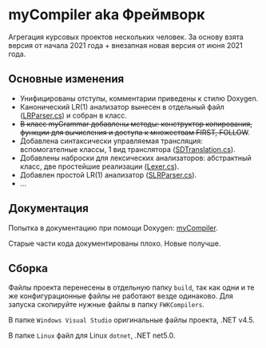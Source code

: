 # myCompiler aka Фреймворк

Агрегация курсовых проектов нескольких человек. За основу взята версия от начала 2021 года + внезапная новая версия от июня 2021 года.

## Основные изменения

* Унифицированы отступы, комментарии приведены к стилю Doxygen.
* Канонический LR(1) анализатор вынесен в отдельный файл ([LRParser.cs](https://github.com/iktovr/myCompiler/blob/main/FWKCompilers/LRParser.cs)) и собран в класс.
* ~~В класс myGrammar добавлены методы: конструктор копирования, функции для вычисления и доступа к множествам FIRST, FOLLOW~~.
* Добавлена синтаксически управляемая трансляция: вспомогателные классы, 1 вид транслятора ([SDTranslation.cs](https://github.com/iktovr/myCompiler/blob/main/FWKCompilers/SDTranslation.cs)).
* Добавлены наброски для лексических анализаторов: абстрактный класс, две простейшие реализации ([Lexer.cs](https://github.com/iktovr/myCompiler/blob/main/FWKCompilers/Lexer.cs)).
* Добавлен простой LR(1) анализатор ([SLRParser.cs](https://github.com/iktovr/myCompiler/blob/main/FWKCompilers/SLRParser.cs)).
* ...

## Документация

Попытка в документацию при помощи Doxygen: [myCompiler](https://iktovr.github.io/myCompiler/).

Старые части кода документированы плохо. Новые получше.

## Сборка

Файлы проекта перенесены в отдельную папку `build`, так как одни и те же конфигурационные файлы не работают везде одинаково. Для запуска скопируйте нужные файлы в папку `FWKCompilers`.

В папке `Windows Visual Studio` оригинальные файлы проекта, .NET v4.5.

В папке `Linux` файл для Linux `dotnet`, .NET net5.0.
